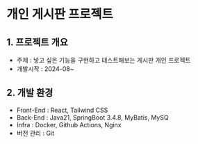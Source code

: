 # 개인 게시판 프로젝트
## 1. 프로젝트 개요
- 주제 : 넣고 싶은 기능을 구현하고 테스트해보는 게시판 개인 프로젝트
- 개발시작 : 2024-08~

## 2. 개발 환경
- Front-End : React, Tailwind CSS
- Back-End : Java21, SpringBoot 3.4.8, MyBatis, MySQ
- Infra : Docker, Github Actions, Nginx
- 버전 관리 : Git


